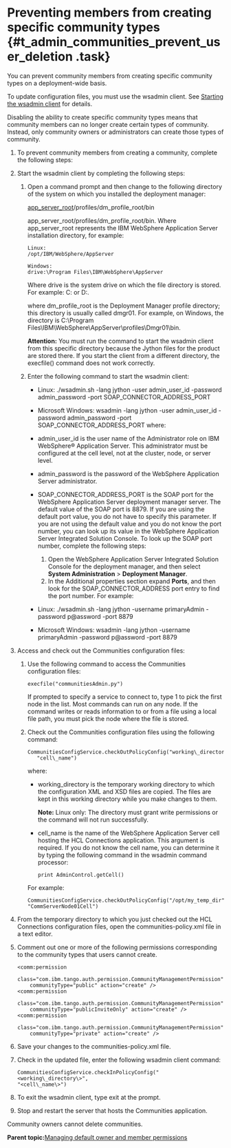 # Preventing members from creating specific community types {#t_admin_communities_prevent_user_deletion .task}

You can prevent community members from creating specific community types on a deployment-wide basis.

To update configuration files, you must use the wsadmin client. See [Starting the wsadmin client](t_admin_wsadmin_starting.md) for details.

Disabling the ability to create specific community types means that community members can no longer create certain types of community. Instead, only community owners or administrators can create those types of community.

1.  To prevent community members from creating a community, complete the following steps:
2.  Start the wsadmin client by completing the following steps:

    1.  Open a command prompt and then change to the following directory of the system on which you installed the deployment manager:

        [app\_server\_root](../plan/i_ovr_r_directory_conventions.md)/profiles/dm\_profile\_root/bin

        app\_server\_root/profiles/dm\_profile\_root/bin. Where app\_server\_root represents the IBM WebSphere Application Server installation directory, for example:

        ```
        Linux:
        /opt/IBM/WebSphere/AppServer
        
        ```

        ```
        Windows:
        drive:\Program Files\IBM\WebSphere\AppServer
        
        ```

        Where drive is the system drive on which the file directory is stored. For example: C: or D:.

        where dm\_profile\_root is the Deployment Manager profile directory; this directory is usually called dmgr01. For example, on Windows, the directory is C:\\Program Files\\IBM\\WebSphere\\AppServer\\profiles\\Dmgr01\\bin.

        **Attention:** You must run the command to start the wsadmin client from this specific directory because the Jython files for the product are stored there. If you start the client from a different directory, the execfile\(\) command does not work correctly.

    2.  Enter the following command to start the wsadmin client:

        -   Linux: ./wsadmin.sh -lang jython -user admin\_user\_id -password admin\_password -port SOAP\_CONNECTOR\_ADDRESS\_PORT
        -   Microsoft Windows: wsadmin -lang jython -user admin\_user\_id -password admin\_password -port SOAP\_CONNECTOR\_ADDRESS\_PORT
        where:

        -   admin\_user\_id is the user name of the Administrator role on IBM WebSphere® Application Server. This administrator must be configured at the cell level, not at the cluster, node, or server level.
        -   admin\_password is the password of the WebSphere Application Server administrator.
        -   SOAP\_CONNECTOR\_ADDRESS\_PORT is the SOAP port for the WebSphere Application Server deployment manager server. The default value of the SOAP port is 8879. If you are using the default port value, you do not have to specify this parameter. If you are not using the default value and you do not know the port number, you can look up its value in the WebSphere Application Server Integrated Solution Console. To look up the SOAP port number, complete the following steps:
            1.  Open the WebSphere Application Server Integrated Solution Console for the deployment manager, and then select **System Administration** \> **Deployment Manager**.
            2.  In the Additional properties section expand **Ports**, and then look for the SOAP\_CONNECTOR\_ADDRESS port entry to find the port number.
        For example:

        -   Linux: ./wsadmin.sh -lang jython -username primaryAdmin -password p@assword -port 8879
        -   Microsoft Windows: wsadmin -lang jython -username primaryAdmin -password p@assword -port 8879
3.  Access and check out the Communities configuration files:

    1.  Use the following command to access the Communities configuration files:

        ```
        execfile("communitiesAdmin.py")
        ```

        If prompted to specify a service to connect to, type 1 to pick the first node in the list. Most commands can run on any node. If the command writes or reads information to or from a file using a local file path, you must pick the node where the file is stored.

    2.  Check out the Communities configuration files using the following command:

        ```
        CommunitiesConfigService.checkOutPolicyConfig("working\_directory",
           "cell\_name")
        ```

        where:

        -   working\_directory is the temporary working directory to which the configuration XML and XSD files are copied. The files are kept in this working directory while you make changes to them.

            **Note:** Linux only: The directory must grant write permissions or the command will not run successfully.

        -   cell\_name is the name of the WebSphere Application Server cell hosting the HCL Connections application. This argument is required. If you do not know the cell name, you can determine it by typing the following command in the wsadmin command processor:

            ```
            print AdminControl.getCell()
            ```

        For example:

        ```
        CommunitiesConfigService.checkOutPolicyConfig("/opt/my_temp_dir",
        "CommServerNode01Cell")
        ```

4.  From the temporary directory to which you just checked out the HCL Connections configuration files, open the communities-policy.xml file in a text editor.

5.  Comment out one or more of the following permissions corresponding to the community types that users cannot create.

    ```
    <comm:permission 
        class="com.ibm.tango.auth.permission.CommunityManagementPermission"
        communityType="public" action="create" />
    <comm:permission 
        class="com.ibm.tango.auth.permission.CommunityManagementPermission"
        communityType="publicInviteOnly" action="create" />
    <comm:permission 
        class="com.ibm.tango.auth.permission.CommunityManagementPermission"
        communityType="private" action="create" />
    ```

6.  Save your changes to the communities-policy.xml file.

7.  Check in the updated file, enter the following wsadmin client command:

    ```
    CommunitiesConfigService.checkInPolicyConfig("<working\_directory\>",
    "<cell\_name\>")
    ```

8.  To exit the wsadmin client, type exit at the prompt.

9.  Stop and restart the server that hosts the Communities application.


Community owners cannot delete communities.

**Parent topic:**[Managing default owner and member permissions](../admin/c_admin_communities_managing_default_permissions.md)

